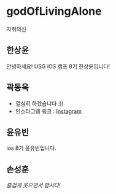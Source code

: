 # godOfLivingAlone
자취의신

## 한상윤
안녕하세요! USG iOS 캠프 8기 한상윤입니다!

## 곽동욱
* 열심히 하겠습니다 :))
* 인스타그램 링크 : [Instagram](https://instagram.com/dongdong_yeee)

## 윤유빈
ios 8기 윤유빈입니다.

## 손성훈
*즐겁게 웃으면서 합시다!*


